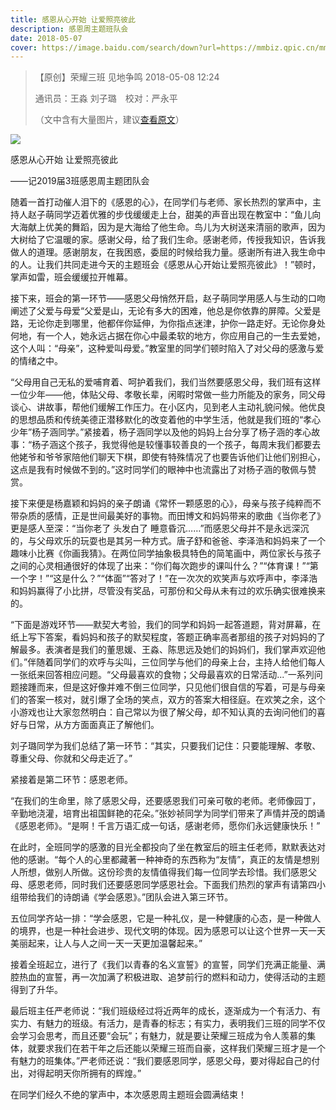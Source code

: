 ```yaml
---
title: 感恩从心开始 让爱照亮彼此
description: 感恩周主题班队会
date: 2018-05-07
cover: https://image.baidu.com/search/down?url=https://mmbiz.qpic.cn/mmbiz_jpg/xl3JwT6CXCIhWHyJibye4ibUwG9QyYJn57muKINX5xlDBxT2ib390znmldpxvia2HtkINMnpJbNZwPKwggwnGkXnRQ/
---
```


> 【原创】荣耀三班 见地争鸣 2018-05-08 12:24
>
> 通讯员：王淼 刘子璐　校对：严永平
>
> （文中含有大量图片，建议[查看原文](https://mp.weixin.qq.com/s/g8I7qTwPl5FIqvlHSK5TOA)）

![](https://image.baidu.com/search/down?url=https://mmbiz.qpic.cn/mmbiz_jpg/xl3JwT6CXCIhWHyJibye4ibUwG9QyYJn57muKINX5xlDBxT2ib390znmldpxvia2HtkINMnpJbNZwPKwggwnGkXnRQ/)

感恩从心开始 让爱照亮彼此

——记2019届3班感恩周主题团队会

随着一首打动催人泪下的《感恩的心》，在同学们与老师、家长热烈的掌声中，主持人赵子萌同学迈着优雅的步伐缓缓走上台，甜美的声音出现在教室中：“鱼儿向大海献上优美的舞蹈，因为是大海给了他生命。鸟儿为大树送来清丽的歌声，因为大树给了它温暖的家。感谢父母，给了我们生命。感谢老师，传授我知识，告诉我做人的道理。感谢朋友，在我困惑，委屈的时候给我力量。感谢所有进入我生命中的人。让我们共同走进今天的主题班会《感恩从心开始让爱照亮彼此》！”顿时，掌声如雷，班会缓缓拉开帷幕。

接下来，班会的第一环节——感恩父母悄然开启，赵子萌同学用感人与生动的口吻阐述了父爱与母爱“父爱是山，无论有多大的困难，他总是你依靠的屏障。父爱是路，无论你走到哪里，他都伴你延伸，为你指点迷津，护你一路走好。无论你身处何地，有一个人，她永远占据在你心中最柔软的地方，你应用自己的一生去爱她，这个人叫：“母亲”，这种爱叫母爱。”教室里的同学们顿时陷入了对父母的感激与爱的情绪之中。

“父母用自己无私的爱哺育着、呵护着我们，我们当然要感恩父母，我们班有这样一位少年——他，体贴父母、孝敬长辈，闲暇时常做一些力所能及的家务，同父母谈心、讲故事，帮他们缓解工作压力。在小区内，见到老人主动礼貌问候。他优良的思想品质和传统美德正潜移默化的改变着他的中学生活，他就是我们班的“孝心少年”杨子涵同学。”紧接着，杨子涵同学以及他的妈妈上台分享了杨子涵的孝心故事：“杨子涵这个孩子，我觉得他是较懂事较善良的一个孩子，每周末我们都要去他姥爷和爷爷家陪他们聊天下棋，即使有特殊情况了也要告诉他们让他们别担心，这点是我有时候做不到的。”这时同学们的眼神中也流露出了对杨子涵的敬佩与赞赏。

接下来便是杨嘉颖和妈妈的亲子朗诵《常怀一颗感恩的心》，母亲与孩子纯粹而不带杂质的感情，正是世间最美好的事物。而田博文和妈妈带来的歌曲《当你老了》更是感人至深：“当你老了 头发白了 睡意昏沉……”而感恩父母并不是永远深沉的，与父母欢乐的玩耍也是其另一种方式。唐子舒和爸爸、李泽浩和妈妈来了一个趣味小比赛《你画我猜》。在两位同学抽象极具特色的简笔画中，两位家长与孩子之间的心灵相通很好的体现了出来：“你们每次跑步的课叫什么？”“体育课！”“第一个字！”“这是什么？”“体面”“答对了！”在一次次的欢笑声与欢呼声中，李泽浩和妈妈赢得了小比拼，尽管没有奖品，可那份和父母从未有过的欢乐确实很难换来的。

“下面是游戏环节——默契大考验，我们的同学和妈妈一起答道题，背对屏幕，在纸上写下答案，看妈妈和孩子的默契程度，答题正确率高者那组的孩子对妈妈的了解最多。表演者是我们的董思媛、王淼、陈思远及她们的妈妈们，我们掌声欢迎他们。”伴随着同学们的欢呼与尖叫，三位同学与他们的母亲上台，主持人给他们每人一张纸来回答相应问题。“父母最喜欢的食物；父母最喜欢的日常活动...”一系列问题接踵而来，但是这好像并难不倒三位同学，只见他们很自信的写着，可是与母亲们的答案一核对，就引爆了全场的笑点，双方的答案大相径庭。在欢笑之余，这个小游戏也让大家忽然明白：自己常以为很了解父母，却不知认真的去询问他们的喜好与日常，从方方面面真正了解他们。

刘子璐同学为我们总结了第一环节：“其实，只要我们记住：只要能理解、孝敬、尊重父母、你就和父母走近了。”

紧接着是第二环节：感恩老师。

“在我们的生命里，除了感恩父母，还要感恩我们可亲可敬的老师。老师像园丁，辛勤地浇灌，培育出祖国鲜艳的花朵。”张妙祯同学为同学们带来了声情并茂的朗诵《感恩老师》。“是啊！千言万语汇成一句话，感谢老师，愿你们永远健康快乐！”

在此时，全班同学的感激的目光全都投向了坐在教室后的班主任老师，默默表达对他的感谢。“每个人的心里都藏著一种神奇的东西称为“友情”，真正的友情是想别人所想，做别人所做。这份珍贵的友情值得我们每一位同学去珍惜。我们感恩父母、感恩老师，同时我们还要感恩同学感恩社会。下面我们热烈的掌声有请第四小组带给我们的诗朗诵《学会感恩》。”团队会进入第三环节。

五位同学齐站一排：“学会感恩，它是一种礼仪，是一种健康的心态，是一种做人的境界，也是一种社会进步、现代文明的体现。因为感恩可以让这个世界一天一天美丽起来，让人与人之间一天一天更加温馨起来。”

接着全班起立，进行了《我们以青春的名义宣誓》的宣誓，同学们充满正能量、满腔热血的宣誓，再一次加满了积极进取、追梦前行的燃料和动力，使得活动的主题得到了升华。

最后班主任严老师说：“我们班级经过将近两年的成长，逐渐成为一个有活力、有实力、有魅力的班级。有活力，是青春的标志；有实力，表明我们三班的同学不仅会学习会思考，而且还要“会玩”；有魅力，就是要让荣耀三班成为令人羡慕的集体，就要求我们在若干年之后还能以荣耀三班而自豪，这样我们荣耀三班才是一个有魅力的班集体。”严老师还说：“我们要感恩同学，感恩父母，要对得起自己的付出，对得起明天你所拥有的辉煌。”

在同学们经久不绝的掌声中，本次感恩周主题班会圆满结束！
